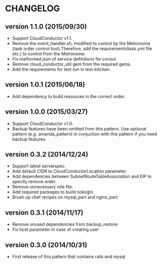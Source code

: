 CHANGELOG
=========

## version 1.1.0 (2015/09/30)

  - Support CloudConductor v1.1.
  - Remove the event_handler.sh, modified to control by the Metronome (task order control tool).Therefore, add the requirements(task.yml file etc.) to control from the Metronome.
  - Fix malformed json of service definitions for consul.
  - Remove cloud_conductor_util gem from the required gems.
  - Add the requirements for test run in test-kitchen.

## version 1.0.1 (2015/06/18)

  - Add dependency to build resources in the correct order.

## version 1.0.0 (2015/03/27)

  - Support CloudConductor v1.0.
  - Backup features have been omitted from this pattern. Use optional pattern (e.g. amanda_pattern) in conjuction with this pattern if you need backup features.

## version 0.3.2 (2014/12/24)

  - Support latest serverspec.
  - Add default CIDR to CloudConductorLocation parameter.
  - Add dependencies between SubnetRouteTableAssociation and EIP to specify remove order.
  - Remove unnecessary role file.
  - Add required packages to build nokogiri.
  - Brush up chef recipes on mysql_part and nginx_part.

## version 0.3.1 (2014/11/17)

  - Remove unused dependencies from backup_restore
  - Fix host parameter in case of creating user

## version 0.3.0 (2014/10/31)

  - First release of this pattern that contains rails and mysql
